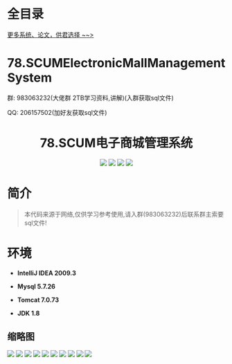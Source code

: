 # 全目录

[更多系统、论文，供君选择 ~~>](https://www.yuque.com/wisebit/blog)

# 78.SCUMElectronicMallManagementSystem

<p>群: 983063232(大佬群 2TB学习资料,讲解)(入群获取sql文件)</p>
<p>QQ: 206157502(加好友获取sql文件)</p>

<p><h1 align="center">78.SCUM电子商城管理系统</h1></p>


<p align="center">
	<img src="https://img.shields.io/badge/jdk-1.8-orange.svg"/>
    <img src="https://img.shields.io/badge/spring-5.x-lightgrey.svg"/>
    <img src="https://img.shields.io/badge/springmvc-3.x-blue.svg"/>
    <img src="https://img.shields.io/badge/mybatis-3.x-yellow.svg"/>
</p>

# 简介


> 本代码来源于网络,仅供学习参考使用,请入群(983063232)后联系群主索要sql文件!



# 环境

- <b>IntelliJ IDEA 2009.3</b>

- <b>Mysql 5.7.26</b>

- <b>Tomcat 7.0.73</b>

- <b>JDK 1.8</b>




## 缩略图

![](https://bitwise.oss-cn-heyuan.aliyuncs.com/2024/9/10/4793ee5a-f604-45db-baa7-bdcaf9b5d2df.png)
![](https://bitwise.oss-cn-heyuan.aliyuncs.com/2024/9/10/a7ae163a-d924-4867-8baf-73ba89fc57ec.png)
![](https://bitwise.oss-cn-heyuan.aliyuncs.com/2024/9/10/8bdb6dda-9ceb-4f0e-8339-6e936c584a45.png)
![](https://bitwise.oss-cn-heyuan.aliyuncs.com/2024/9/10/2e45d446-8399-4583-810e-2b753a714272.png)
![](https://bitwise.oss-cn-heyuan.aliyuncs.com/2024/9/10/93682259-1f0e-414d-96c0-81be39c52b11.png)
![](https://bitwise.oss-cn-heyuan.aliyuncs.com/2024/9/10/331213bd-fd7a-4ca0-ba17-7783e15bb8d4.png)
![](https://bitwise.oss-cn-heyuan.aliyuncs.com/2024/9/10/12921809-aa85-4ab1-9e20-463cc4f32fbe.png)
![](https://bitwise.oss-cn-heyuan.aliyuncs.com/2024/9/10/6c8fe57e-6b1d-41d9-9d84-9d4e8db09589.png)
![](https://bitwise.oss-cn-heyuan.aliyuncs.com/2024/9/10/1b71699e-0469-4bb8-b66e-b358093f755c.png)
![](https://bitwise.oss-cn-heyuan.aliyuncs.com/2024/9/10/0931be4f-55ba-4164-92f3-12665145b9f5.png)




